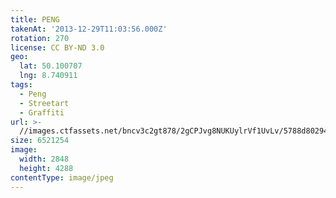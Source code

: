 ```yaml
---
title: PENG
takenAt: '2013-12-29T11:03:56.000Z'
rotation: 270
license: CC BY-ND 3.0
geo:
  lat: 50.100707
  lng: 8.740911
tags:
  - Peng
  - Streetart
  - Graffiti
url: >-
  //images.ctfassets.net/bncv3c2gt878/2gCPJvg8NUKUylrVf1UvLv/5788d802947a92d390ee2ea15d97763a/peng_11625486933_o
size: 6521254
image:
  width: 2848
  height: 4288
contentType: image/jpeg
---
```


